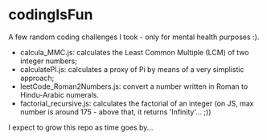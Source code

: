 # codingIsFun
A few random coding challenges I took - only for mental health purposes :).

- calcula_MMC.js: calculates the Least Common Multiple (LCM) of two integer numbers;
- calculatePI.js: calculates a proxy of Pi by means of a very simplistic approach;
- leetCode_Roman2Numbers.js: convert a number written in Roman to Hindu-Arabic numerals.
- factorial_recursive.js: calculates the factorial of an integer (on JS, max number is around 175 - above that, it returns 'Infinity'... ;))

I expect to grow this repo as time goes by...